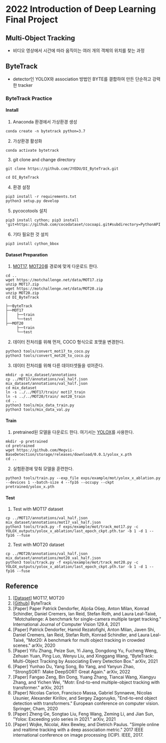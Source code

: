 # 2022 Introduction of Deep Learning Final Project
## Multi-Object Tracking
- 비디오 영상에서 시간에 따라 움직이는 여러 개의 객체의 위치를 찾는 과정
## ByteTrack
- detector인 YOLOX와 association 방법인 BYTE를 결합하여 만든 단순하고 강력한 tracker
### ByteTrack Practice
#### Install
1. Anaconda 환경에서 가상환경 생성
```
conda create -n bytetrack python=3.7
```
2. 가상환경 활성화
```
conda activate bytetrack
```
3. git clone and change directory
```
git clone https://github.com/JYEDU/DI_ByteTrack.git
```
```
cd DI_ByteTrack
```
4. 환경 설정
```
pip3 install -r requirements.txt
python3 setup.py develop
```
5. pycocotools 설치
```
pip3 install cython; pip3 install 'git+https://github.com/cocodataset/cocoapi.git#subdirectory=PythonAPI'
```
6. 기타 필요한 것 설치
```
pip3 install cython_bbox
```

#### Dataset Preparation
1. [MOT17](https://motchallenge.net/data/MOT17/), [MOT20](https://motchallenge.net/data/MOT20/)를 경로에 맞게 다운로드 한다.
```
cd ..
wget https://motchallenge.net/data/MOT17.zip
unzip MOT17.zip
wget https://motchallenge.net/data/MOT20.zip
unzip MOT20.zip
cd DI_ByteTrack
```
```
├──ByteTrack
├──MOT17
│    ├──train
│    └──test
├──MOT20
     ├──train
     └──test
```
2. 데이터 전처리를 위해 먼저, COCO 형식으로 포맷을 변경한다.
```
python3 tools/convert_mot17_to_coco.py
python3 tools/convert_mot20_to_coco.py
```
3. 데이터 전처리를 위해 다른 데이터셋들을 섞어준다.
```
mkdir -p mix_dataset/annotations
cp ../MOT17/annotations/val_half.json mix_dataset/annotations/val_half.json
cd mix_dataset
ln -s ../../MOT17/train/ mot17_train
ln -s ../../MOT20/train/ mot20_train
cd ..
python3 tools/mix_data_train.py
python3 tools/mix_data_val.py
```

#### Train
1. pretrained된 모델을 다운로드 한다. 여기서는 [YOLOX](https://github.com/Megvii-BaseDetection/YOLOX/tree/0.1.0)를 사용한다.
```
mkdir -p pretrained
cd pretrained
wget https://github.com/Megvii-BaseDetection/storage/releases/download/0.0.1/yolox_x.pth
cd ..
```

2. 실험환경에 맞춰 모델을 훈련한다.
```
python3 tools/train.py --exp_file exps/example/mot/yolox_x_ablation.py --devices 1 --batch-size 4 --fp16 --occupy --ckpt pretrained/yolox_x.pth
```

#### Test
1. Test with MOT17 dataset
```
cp ../MOT17/annotations/val_half.json mix_dataset/annotations/mot17_val_half.json
python3 tools/track.py -f exps/example/mot/track_mot17.py -c YOLOX_outputs/yolox_x_ablation/last_epoch_ckpt.pth.tar -b 1 -d 1 --fp16 --fuse
```
2. Test with MOT20 dataset
```
cp ../MOT20/annotations/val_half.json mix_dataset/annotations/mot20_val_half.json
python3 tools/track.py -f exps/example/mot/track_mot20.py -c YOLOX_outputs/yolox_x_ablation/last_epoch_ckpt.pth.tar -b 1 -d 1 --fp16 --fuse
```

## Reference
1. [[Dataset](https://motchallenge.net/)] MOT17, MOT20
2. [[Github](https://github.com/ifzhang/ByteTrack)] ByteTrack
3. [Paper] Paper Patrick Dendorfer, Aljoša Ošep, Anton Milan, Konrad Schindler, Daniel Cremers, Ian Reid, Stefan Roth, and Laura Leal-Taixé, "Motchallenge: A benchmark for single-camera multiple target tracking." International Journal of Computer Vision 129.4, 2021
4. [Paper] Patrick Dendorfer, Hamid Rezatofighi, Anton Milan, Javen Shi, Daniel Cremers, Ian Reid, Stefan Roth, Konrad Schindler, and Laura Leal-Taixé, "Mot20: A benchmark for multi object tracking in crowded scenes." arXiv, 2020
5. [Paper] Yifu Zhang, Peize Sun, Yi Jiang, Dongdong Yu, Fucheng Weng, Zehuan Yuan, Ping Luo, Wenyu Liu, and Xinggang Wang, "ByteTrack: Multi-Object Tracking by Associating Every Detection Box." arXiv, 2021
6. [Paper] Yunhao Du, Yang Song, Bo Yang, and Yanyun Zhao, "StrongSORT: Make DeepSORT Great Again." arXiv, 2022
7. [Paper] Fangao Zeng, Bin Dong, Yuang Zhang, Tiancai Wang, Xiangyu Zhang, and Yichen Wei, "Motr: End-to-end multiple-object tracking with transformer." arXiv, 2021
8. [Paper] Nicolas Carion, Francisco Massa, Gabriel Synnaeve, Nicolas Usunier, Alexander Kirillov, and Sergey Zagoruyko, "End-to-end object detection with transformers." European conference on computer vision. Springer, Cham, 2020
9. [Paper] Zheng Ge, Songtao Liu, Feng Wang, Zeming Li, and Jian Sun, "Yolox: Exceeding yolo series in 2021." arXiv, 2021
10. [Paper] Wojke, Nicolai, Alex Bewley, and Dietrich Paulus. "Simple online and realtime tracking with a deep association metric." 2017 IEEE international conference on image processing (ICIP). IEEE, 2017.
